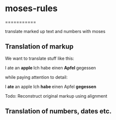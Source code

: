 # moses-rules
===========

translate marked up text and numbers with moses

## Translation of markup

We want to translate stuff like this:

 I ate an <b> apple </b>
 Ich habe einen <b> Apfel </b> gegessen

while paying attention to detail:

 I <b> ate </b> an apple
 Ich <b> habe </b> einen Apfel <b> gegessen </b>

Todo: Reconstruct original markup using alignment



## Translation of numbers, dates etc.

